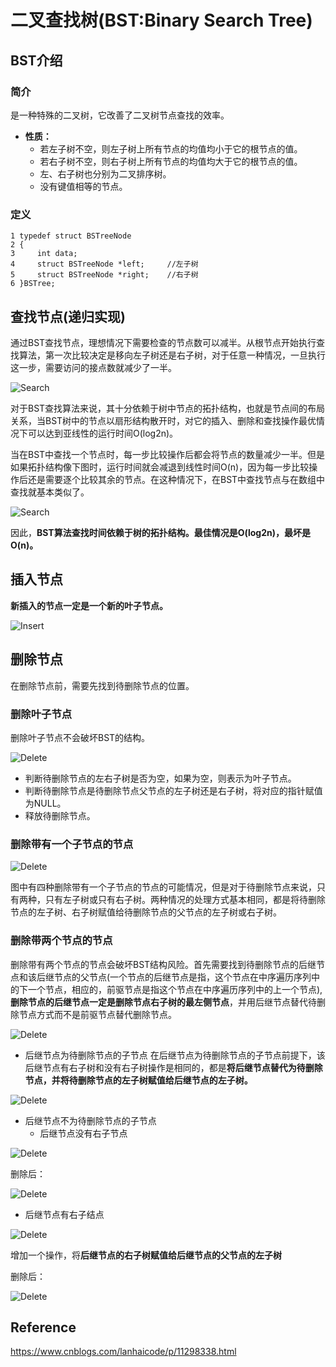 # 二叉查找树(BST:Binary Search Tree)

## BST介绍
### 简介
是一种特殊的二叉树，它改善了二叉树节点查找的效率。
- **性质：**
   - 若左子树不空，则左子树上所有节点的均值均小于它的根节点的值。
   - 若右子树不空，则右子树上所有节点的均值均大于它的根节点的值。
   - 左、右子树也分别为二叉排序树。
   - 没有键值相等的节点。

### 定义
```
1 typedef struct BSTreeNode
2 {
3     int data;
4     struct BSTreeNode *left;     //左子树
5     struct BSTreeNode *right;    //右子树
6 }BSTree;
```

## 查找节点(递归实现)
通过BST查找节点，理想情况下需要检查的节点数可以减半。从根节点开始执行查找算法，第一次比较决定是移向左子树还是右子树，对于任意一种情况，一旦执行这一步，需要访问的接点数就减少了一半。

![Search](Image/BST-Search-1.png)

对于BST查找算法来说，其十分依赖于树中节点的拓扑结构，也就是节点间的布局关系，当BST树中的节点以扇形结构散开时，对它的插入、删除和查找操作最优情况下可以达到亚线性的运行时间O(log2n)。


当在BST中查找一个节点时，每一步比较操作后都会将节点的数量减少一半。但是如果拓扑结构像下图时，运行时间就会减退到线性时间O(n)，因为每一步比较操作后还是需要逐个比较其余的节点。在这种情况下，在BST中查找节点与在数组中查找就基本类似了。

![Search](Image/BST-Search-2.png)

因此，**BST算法查找时间依赖于树的拓扑结构。最佳情况是O(log­2n)，最坏是O(n)。**

## 插入节点
**新插入的节点一定是一个新的叶子节点。**

![Insert](Image/BST-Insert.png)

## 删除节点
在删除节点前，需要先找到待删除节点的位置。
### 删除叶子节点
删除叶子节点不会破坏BST的结构。

![Delete](Image/BST-Delete-1.png)

   - 判断待删除节点的左右子树是否为空，如果为空，则表示为叶子节点。
   - 判断待删除节点是待删除节点父节点的左子树还是右子树，将对应的指针赋值为NULL。
   - 释放待删除节点。

### 删除带有一个子节点的节点

![Delete](Image/BST-Delete-2.png)

图中有四种删除带有一个子节点的节点的可能情况，但是对于待删除节点来说，只有两种，只有左子树或只有右子树。两种情况的处理方式基本相同，都是将待删除节点的左子树、右子树赋值给待删除节点的父节点的左子树或右子树。

### 删除带两个节点的节点
删除带有两个节点的节点会破坏BST结构风险。首先需要找到待删除节点的后继节点和该后继节点的父节点(一个节点的后继节点是指，这个节点在中序遍历序列中的下一个节点，相应的，前驱节点是指这个节点在中序遍历序列中的上一个节点),**删除节点的后继节点一定是删除节点右子树的最左侧节点**，并用后继节点替代待删除节点方式而不是前驱节点替代删除节点。

![Delete](Image/BST-Delete-3.png)

- 后继节点为待删除节点的子节点
在后继节点为待删除节点的子节点前提下，该后继节点有右子树和没有右子树操作是相同的，都是**将后继节点替代为待删除节点，并将待删除节点的左子树赋值给后继节点的左子树。**

![Delete](Image/BST-Delete-4.png)

- 后继节点不为待删除节点的子节点
   - 后继节点没有右子节点

![Delete](Image/BST-Delete-5.png)

删除后：

![Delete](Image/BST-Delete-6.png)

   - 后继节点有右子结点

![Delete](Image/BST-Delete-7.png)

增加一个操作，将**后继节点的右子树赋值给后继节点的父节点的左子树**

删除后：

![Delete](Image/BST-Delete-8.png)

## Reference
https://www.cnblogs.com/lanhaicode/p/11298338.html

